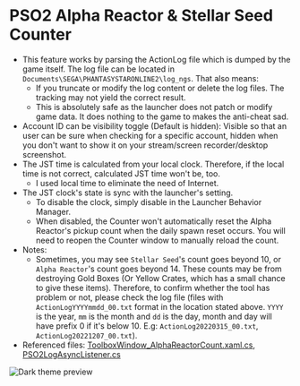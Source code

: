 # PSO2 Alpha Reactor & Stellar Seed Counter

- This feature works by parsing the ActionLog file which is dumped by the game itself. The log file can be located in `Documents\SEGA\PHANTASYSTARONLINE2\log_ngs`. That also means:
  - If you truncate or modify the log content or delete the log files. The tracking may not yield the correct result.
  - This is absolutely safe as the launcher does not patch or modify game data. It does nothing to the game to makes the anti-cheat sad.
- Account ID can be visibility toggle (Default is hidden): Visible so that an user can be sure when checking for a specific account, hidden when you don't want to show it on your stream/screen recorder/desktop screenshot.
- The JST time is calculated from your local clock. Therefore, if the local time is not correct, calculated JST time won't be, too.
  - I used local time to eliminate the need of Internet.
- The JST clock's state is sync with the launcher's setting.
  - To disable the clock, simply disable in the Launcher Behavior Manager.
  - When disabled, the Counter won't automatically reset the Alpha Reactor's pickup count when the daily spawn reset occurs. You will need to reopen the Counter window to manually reload the count.
- Notes:
  - Sometimes, you may see `Stellar Seed`'s count goes beyond 10, or `Alpha Reactor`'s count goes beyond 14. These counts may be from destroying Gold Boxes (Or Yellow Crates, which has a small chance to give these items). Therefore, to confirm whether the tool has problem or not, please check the log file (files with `ActionLogYYYYmmdd_00.txt` format in the location stated above. `YYYY` is the year, `mm` is the month and `dd` is the day, month and day will have prefix 0 if it's below 10. E.g: `ActionLog20220315_00.txt`, `ActionLog20221207_00.txt`).
- Referenced files: [ToolboxWindow_AlphaReactorCount.xaml.cs](LauncherToolbox.Windows/ToolboxWindow_AlphaReactorCount.xaml.cs), [PSO2LogAsyncListener.cs](LauncherToolbox/PSO2LogAsyncListener.cs)

![Dark theme preview](https://leayal.github.io/PSO2-Launcher-CSharp/imgs/preview/toolbox/alphareactorcounter-dark.png)
